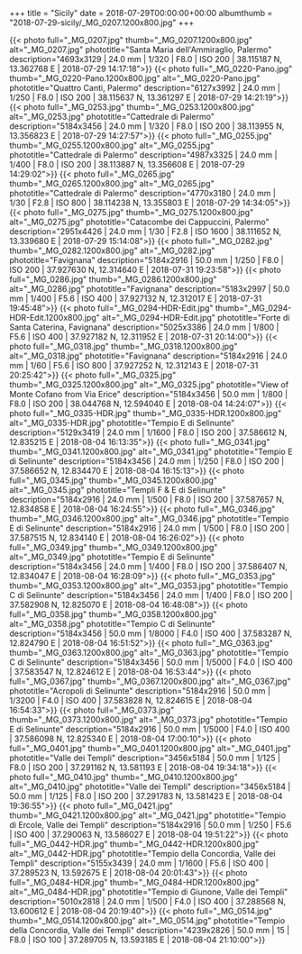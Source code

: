 +++
title = "Sicily"
date = 2018-07-29T00:00:00+00:00
albumthumb = "2018-07-29-sicily/_MG_0207.1200x800.jpg" 
+++

{{< photo full="_MG_0207.jpg" thumb="_MG_0207.1200x800.jpg" alt="_MG_0207.jpg" phototitle="Santa Maria dell'Ammiraglio, Palermo" description="4693x3129 | 24.0 mm | 1/320 | F8.0 | ISO 200 | 38.115187 N, 13.362768 E | 2018-07-29 14:17:18">}}
{{< photo full="_MG_0220-Pano.jpg" thumb="_MG_0220-Pano.1200x800.jpg" alt="_MG_0220-Pano.jpg" phototitle="Quattro Canti, Palermo" description="6127x3992 | 24.0 mm | 1/250 | F8.0 | ISO 200 | 38.115637 N, 13.361297 E | 2018-07-29 14:21:19">}}
{{< photo full="_MG_0253.jpg" thumb="_MG_0253.1200x800.jpg" alt="_MG_0253.jpg" phototitle="Cattedrale di Palermo" description="5184x3456 | 24.0 mm | 1/320 | F8.0 | ISO 200 | 38.113955 N, 13.356823 E | 2018-07-29 14:27:57">}}
{{< photo full="_MG_0255.jpg" thumb="_MG_0255.1200x800.jpg" alt="_MG_0255.jpg" phototitle="Cattedrale di Palermo" description="4987x3325 | 24.0 mm | 1/400 | F8.0 | ISO 200 | 38.113887 N, 13.356608 E | 2018-07-29 14:29:02">}}
{{< photo full="_MG_0265.jpg" thumb="_MG_0265.1200x800.jpg" alt="_MG_0265.jpg" phototitle="Cattedrale di Palermo" description="4770x3180 | 24.0 mm | 1/30 | F2.8 | ISO 800 | 38.114238 N, 13.355803 E | 2018-07-29 14:34:05">}}
{{< photo full="_MG_0275.jpg" thumb="_MG_0275.1200x800.jpg" alt="_MG_0275.jpg" phototitle="Catacombe dei Cappuccini, Palermo" description="2951x4426 | 24.0 mm | 1/30 | F2.8 | ISO 1600 | 38.111652 N, 13.339680 E | 2018-07-29 15:14:08">}}
{{< photo full="_MG_0282.jpg" thumb="_MG_0282.1200x800.jpg" alt="_MG_0282.jpg" phototitle="Favignana" description="5184x2916 | 50.0 mm | 1/250 | F8.0 | ISO 200 | 37.927630 N, 12.314640 E | 2018-07-31 19:23:58">}}
{{< photo full="_MG_0286.jpg" thumb="_MG_0286.1200x800.jpg" alt="_MG_0286.jpg" phototitle="Favignana" description="5183x2997 | 50.0 mm | 1/400 | F5.6 | ISO 400 | 37.927132 N, 12.312017 E | 2018-07-31 19:45:48">}}
{{< photo full="_MG_0294-HDR-Edit.jpg" thumb="_MG_0294-HDR-Edit.1200x800.jpg" alt="_MG_0294-HDR-Edit.jpg" phototitle="Forte di Santa Caterina, Favignana" description="5025x3386 | 24.0 mm | 1/800 | F5.6 | ISO 400 | 37.927182 N, 12.311952 E | 2018-07-31 20:14:00">}}
{{< photo full="_MG_0318.jpg" thumb="_MG_0318.1200x800.jpg" alt="_MG_0318.jpg" phototitle="Favignana" description="5184x2916 | 24.0 mm | 1/60 | F5.6 | ISO 800 | 37.927252 N, 12.312143 E | 2018-07-31 20:25:42">}}
{{< photo full="_MG_0325.jpg" thumb="_MG_0325.1200x800.jpg" alt="_MG_0325.jpg" phototitle="View of Monte Cofano from Via Erice" description="5184x3456 | 50.0 mm | 1/800 | F8.0 | ISO 200 | 38.044768 N, 12.594040 E | 2018-08-04 14:24:07">}}
{{< photo full="_MG_0335-HDR.jpg" thumb="_MG_0335-HDR.1200x800.jpg" alt="_MG_0335-HDR.jpg" phototitle="Tempio E di Selinunte" description="5129x3419 | 24.0 mm | 1/1600 | F8.0 | ISO 200 | 37.586612 N, 12.835215 E | 2018-08-04 16:13:35">}}
{{< photo full="_MG_0341.jpg" thumb="_MG_0341.1200x800.jpg" alt="_MG_0341.jpg" phototitle="Tempio E di Selinunte" description="5184x3456 | 24.0 mm | 1/250 | F8.0 | ISO 200 | 37.586652 N, 12.834470 E | 2018-08-04 16:15:13">}}
{{< photo full="_MG_0345.jpg" thumb="_MG_0345.1200x800.jpg" alt="_MG_0345.jpg" phototitle="Templi F & E di Selinunte" description="5184x2916 | 24.0 mm | 1/500 | F8.0 | ISO 200 | 37.587657 N, 12.834858 E | 2018-08-04 16:24:55">}}
{{< photo full="_MG_0346.jpg" thumb="_MG_0346.1200x800.jpg" alt="_MG_0346.jpg" phototitle="Tempio E di Selinunte" description="5184x2916 | 24.0 mm | 1/500 | F8.0 | ISO 200 | 37.587515 N, 12.834140 E | 2018-08-04 16:26:02">}}
{{< photo full="_MG_0349.jpg" thumb="_MG_0349.1200x800.jpg" alt="_MG_0349.jpg" phototitle="Tempio E di Selinunte" description="5184x3456 | 24.0 mm | 1/400 | F8.0 | ISO 200 | 37.586407 N, 12.834047 E | 2018-08-04 16:28:09">}}
{{< photo full="_MG_0353.jpg" thumb="_MG_0353.1200x800.jpg" alt="_MG_0353.jpg" phototitle="Tempio C di Selinunte" description="5184x3456 | 24.0 mm | 1/400 | F8.0 | ISO 200 | 37.582908 N, 12.825070 E | 2018-08-04 16:48:08">}}
{{< photo full="_MG_0358.jpg" thumb="_MG_0358.1200x800.jpg" alt="_MG_0358.jpg" phototitle="Tempio C di Selinunte" description="5184x3456 | 50.0 mm | 1/8000 | F4.0 | ISO 400 | 37.583287 N, 12.824790 E | 2018-08-04 16:51:52">}}
{{< photo full="_MG_0363.jpg" thumb="_MG_0363.1200x800.jpg" alt="_MG_0363.jpg" phototitle="Tempio C di Selinunte" description="5184x3456 | 50.0 mm | 1/5000 | F4.0 | ISO 400 | 37.583547 N, 12.824612 E | 2018-08-04 16:53:44">}}
{{< photo full="_MG_0367.jpg" thumb="_MG_0367.1200x800.jpg" alt="_MG_0367.jpg" phototitle="Acropoli di Selinunte" description="5184x2916 | 50.0 mm | 1/3200 | F4.0 | ISO 400 | 37.583828 N, 12.824615 E | 2018-08-04 16:54:33">}}
{{< photo full="_MG_0373.jpg" thumb="_MG_0373.1200x800.jpg" alt="_MG_0373.jpg" phototitle="Tempio E di Selinunte" description="5184x2916 | 50.0 mm | 1/5000 | F4.0 | ISO 400 | 37.586098 N, 12.825340 E | 2018-08-04 17:00:10">}}
{{< photo full="_MG_0401.jpg" thumb="_MG_0401.1200x800.jpg" alt="_MG_0401.jpg" phototitle="Valle dei Templi" description="3456x5184 | 50.0 mm | 1/125 | F8.0 | ISO 200 | 37.291162 N, 13.581193 E | 2018-08-04 19:34:18">}}
{{< photo full="_MG_0410.jpg" thumb="_MG_0410.1200x800.jpg" alt="_MG_0410.jpg" phototitle="Valle dei Templi" description="3456x5184 | 50.0 mm | 1/125 | F8.0 | ISO 200 | 37.291783 N, 13.581423 E | 2018-08-04 19:36:55">}}
{{< photo full="_MG_0421.jpg" thumb="_MG_0421.1200x800.jpg" alt="_MG_0421.jpg" phototitle="Tempio di Ercole, Valle dei Templi" description="5184x2916 | 50.0 mm | 1/250 | F5.6 | ISO 400 | 37.290063 N, 13.586027 E | 2018-08-04 19:51:22">}}
{{< photo full="_MG_0442-HDR.jpg" thumb="_MG_0442-HDR.1200x800.jpg" alt="_MG_0442-HDR.jpg" phototitle="Tempio della Concordia, Valle dei Templi" description="5155x3439 | 24.0 mm | 1/1600 | F5.6 | ISO 400 | 37.289523 N, 13.592675 E | 2018-08-04 20:01:43">}}
{{< photo full="_MG_0484-HDR.jpg" thumb="_MG_0484-HDR.1200x800.jpg" alt="_MG_0484-HDR.jpg" phototitle="Tempio di Giunone, Valle dei Templi" description="5010x2818 | 24.0 mm | 1/500 | F4.0 | ISO 400 | 37.288568 N, 13.600612 E | 2018-08-04 20:19:40">}}
{{< photo full="_MG_0514.jpg" thumb="_MG_0514.1200x800.jpg" alt="_MG_0514.jpg" phototitle="Tempio della Concordia, Valle dei Templi" description="4239x2826 | 50.0 mm | 15 | F8.0 | ISO 100 | 37.289705 N, 13.593185 E | 2018-08-04 21:10:00">}}

